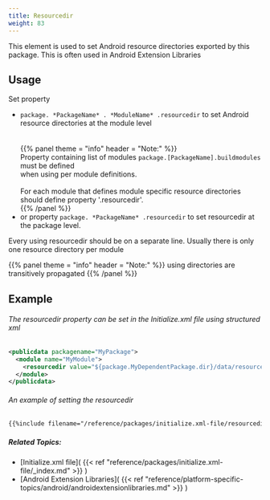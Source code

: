 ```yaml
---
title: Resourcedir
weight: 83
---
```


This element is used to set Android resource directories exported by this package. This is often used in Android Extension Libraries

## Usage ##

Set property

 - `package. *PackageName* . *ModuleName* .resourcedir` to set Android resource directories at the module level<br><br><br>{{% panel theme = "info" header = "Note:" %}}<br>Property containing list of modules `package.[PackageName].buildmodules` must be defined<br>when using per module definitions.<br><br>For each module that defines module specific resource directories should define property &#39;.resourcedir&#39;.<br>{{% /panel %}}
 - or property `package. *PackageName* .resourcedir` to set resourcedir at the package level.

Every using resourcedir should be on a separate line. Usually there is only one resource directory per module


{{% panel theme = "info" header = "Note:" %}}
using directories are transitively propagated
{{% /panel %}}
## Example ##

###### The resourcedir property can be set in the Initialize.xml file using structured xml ######

```xml
<publicdata packagename="MyPackage">
  <module name="MyModule">
    <resourcedir value="${package.MyDependentPackage.dir}/data/resources"/>
  </module>
</publicdata>
```
###### An example of setting the resourcedir ######

```xml
{{%include filename="/reference/packages/initialize.xml-file/resourcedir/resourcedir.xml" /%}}

```

##### Related Topics: #####
-  [Initialize.xml file]( {{< ref "reference/packages/initialize.xml-file/_index.md" >}} ) 
-  [Android Extension Libraries]( {{< ref "reference/platform-specific-topics/android/androidextensionlibraries.md" >}} ) 
